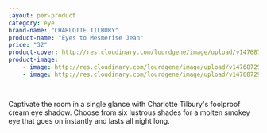 ```yaml
---
layout: per-product
category: eye
brand-name: "CHARLOTTE TILBURY"
product-name: "Eyes to Mesmerise Jean"
price: "32"
product-cover: http://res.cloudinary.com/lourdgene/image/upload/v1476872888/eye/eyes-to-mesmerise/cover-image.jpg
product-image:
    - image: http://res.cloudinary.com/lourdgene/image/upload/v1476872918/eye/eyes-to-mesmerise/jean.jpg
    - image: http://res.cloudinary.com/lourdgene/image/upload/v1476872918/eye/eyes-to-mesmerise/jean-shade.jpg

---
```

Captivate the room in a single glance with Charlotte Tilbury's foolproof cream eye shadow. Choose from six lustrous shades for a molten smokey eye that goes on instantly and lasts all night long.

